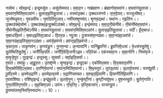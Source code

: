 

  
नसोमः॑। सोम॒इन्द्रं॑। इन्द्र॒मसु॑तः। असु॑तोममाद। म॒मा॒द॒न। नाब्र॑ह्माणः। ब्र॑ह्माणोम॒घवा॑नं। म॒घवा॑नंसु॒तासः॑। म॒घवा॑न॒मिति॑म॒घऽवा॑नं। सु॒तास॒इति॑सु॒तासः॑।। तस्मा॑उ॒क्थं। उ॒क्थञ्ज॑नये। ज॒न॒ये॒यत्। यज्जुजो॑षत्। जुजो॑षन्नृ॒वत्। नृ॒वन्नवी॑यः। नृ॒वदिति॑नृ॒ऽवत्। नवी॑यश्शृ॒णव॑त्। शृ॒णव॒द्यथा॑। यथा॑नः। न॒इति॑नः।।  
उ॒क्थउ॑क्थे॒सोमः॑। उ॒क्थउ॑क्थ॒इत्यु॒क्थेऽउ॑क्थे। सोम॒इन्द्रं॑। इन्द्रं॑ममाद। म॒मा॒द॒नी॒थेनी॑थे। नी॒थेनी॑थेम॒घवा॑नं। नी॒थेनी॑थ॒इति॑नी॒थेऽनी॑थे। म॒घवा॑नंसु॒तासः॑। म॒घवा॑न॒मिति॑म॒घऽवा॑नं। सु॒तास॒इति॑सु॒तासः॑।। यदीं॑। ईं॒स॒बाधः॑। स॒बाधः॑पि॒तरं॑। स॒बाध॒इति॑स॒ऽबाधः॑। पि॒तर॒न्न। नपु॒त्राः। पु॒त्रास्स॑मा॒नद॑क्षाः। स॒मा॒नद॑क्षा॒अव॑से। स॒मा॒नद॑क्षा॒इति॑स॒मा॒नऽद॑क्षाः। अव॑से॒हव॑न्ते। हव॑न्त॒इति॒हव॑न्ते।।  
च॒कार॒ता। ताकृ॒णव॑न्। कृ॒णव॑न्नू॒नं। नू॒नम॒न्या। अ॒न्यायानि॑। यानि॑ब्रु॒वन्ति॑। ब्रु॒वन्ति॑वे॒धसः॑। वे॒धस॑स्सु॒तेषु॑। सु॒तेष्विति॑सु॒तेषु॑।। जनी॑रिव॒पतिः॑। जनी॑रि॒वेति॒जनीः॑ऽइव। पति॒रेकः॑। एक॑स्समा॒नः। स॒मा॒नोनि। निमा॑मृजे। मा॒मृ॒जे॒पुरः॑। पुर॒इन्द्रः॑। इन्द्र॒स्सु। सुसर्वाः॑। सर्वा॒इति॒सर्वाः॑।।  
ए॒वातं। तमा॑हुः। आ॒हु॒रु॒त। उ॒तशृ॑ण्वे। शृ॒ण्व॒इन्द्रः॑। इन्द्र॒एकः॑। एको॑विभ॒क्ता। वि॒भ॒क्तात॒रणिः॑। वि॒भ॒क्तेति॑वि॒ऽभ॒क्ता। त॒रणि॑र्म॒घानां॑। म॒घाना॒मिति॑म॒घानां॑।। मि॒थ॒स्तुरः॑। तुर॑ऊ॒तयः॑। ऊ॒तयो॒यस्य॑। यस्य॑पू॒र्वीः। पू॒र्वीर॒स्मे। अ॒स्मेभ॒द्राणि॑। अ॒स्मेइत्य॒स्मे। भ॒द्राणि॑सश्चत। स॒श्च॒त॒प्रि॒याणि॑। प्रि॒याणीति॑प्रि॒याणि॑।।  
ए॒वावशि॑ष्ठः। वशि॑ष्ठ॒इन्द्रं॑। इन्द्र॑मू॒तये॑। ऊ॒तये॒नॄन्। नॄन्कृ॑ष्टी॒नां। कृ॒ष्टी॒नांवृ॑ष॒भः। वृ॒ष॒भस्सु॒ते। सु॒तेगृ॑णाति। गृ॒णा॒तीति॑गृणाति।। स॒ह॒स्रिण॒उप॑। उप॑नः। नो॒य॒न्ति॒। य॒न्ति॒वाजा॑न्। वाजा॑न्यू॒यं। यू॒यम्पा॑तस्व॒स्तिभि॒स्सदा॑नः।। 10 ।।  
